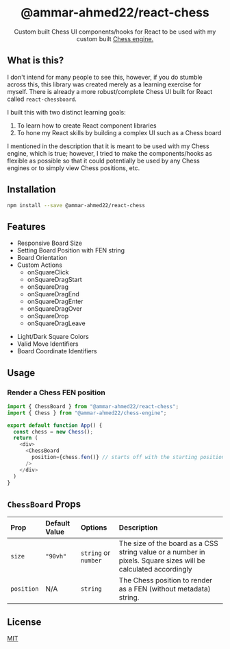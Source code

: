 <div align="center">
<h1>@ammar-ahmed22/react-chess</h1>
<p>Custom built Chess UI components/hooks for React to be used with my custom built <a href="https://google.ca">Chess engine.</a></p>
</div>

## What is this?
I don't intend for many people to see this, however, if you do stumble across this, this library was created merely as a learning exercise for myself. There is already a more robust/complete Chess UI built for React called `react-chessboard`.

I built this with two distinct learning goals:
1. To learn how to create React component libraries
2. To hone my React skills by building a complex UI such as a Chess board

I mentioned in the description that it is meant to be used with my Chess engine, which is true; however, I tried to make the components/hooks as flexible as possible so that it could potentially be used by any Chess engines or to simply view Chess positions, etc. 

## Installation
```sh
npm install --save @ammar-ahmed22/react-chess
```

## Features
- Responsive Board Size
- Setting Board Position with FEN string
- Board Orientation
- Custom Actions
  + onSquareClick
  + onSquareDragStart
  + onSquareDrag
  + onSquareDragEnd
  + onSquareDragEnter
  + onSquareDragOver
  + onSquareDrop
  + onSquareDragLeave
+ Light/Dark Square Colors
+ Valid Move Identifiers
+ Board Coordinate Identifiers

## Usage
### Render a Chess FEN position
```typescript
import { ChessBoard } from "@ammar-ahmed22/react-chess";
import { Chess } from "@ammar-ahmed22/chess-engine";

export default function App() {
  const chess = new Chess();
  return (
    <div>
      <ChessBoard 
        position={chess.fen()} // starts off with the starting position
      />
    </div>
  )
}
```

## `ChessBoard` Props
| Prop | Default Value | Options | Description |
| :--- | :------------ | :------ | :---------- |
| `size` | `"90vh"`      | `string` or `number` | The size of the board as a CSS string value or a number in pixels. Square sizes will be calculated accordingly | 
| `position` | N/A | `string` | The Chess position to render as a FEN (without metadata) string. |


## License
[MIT](./LICENSE)